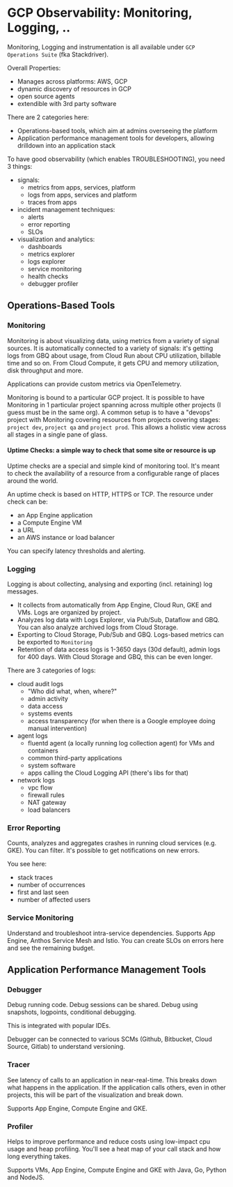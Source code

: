 # GCP Observability: Monitoring, Logging, ..

Monitoring, Logging and instrumentation is all available under `GCP Operations Suite` (fka Stackdriver).

Overall Properties:
* Manages across platforms: AWS, GCP
* dynamic discovery of resources in GCP
* open source agents
* extendible with 3rd party software

There are 2 categories here:

* Operations-based tools, which aim at admins overseeing the platform
* Application performance management tools for developers, allowing drilldown into an application stack

To have good observability (which enables TROUBLESHOOTING), you need 3 things:

* signals: 
  * metrics from apps, services, platform
  * logs from apps, services and platform
  * traces from apps
* incident management techniques:
  * alerts
  * error reporting
  * SLOs
* visualization and analytics:
  * dashboards
  * metrics explorer
  * logs explorer
  * service monitoring
  * health checks
  * debugger profiler   

## Operations-Based Tools

### Monitoring
Monitoring is about visualizing data, using metrics from a variety of signal sources. It is automatically connected to a variety of signals: it's getting logs from GBQ about usage, from Cloud Run about CPU utilization,  billable time and so on. From Cloud Compute, it gets CPU and memory utilization, disk throughput and more.

Applications can provide custom metrics via OpenTelemetry.

Monitoring is bound to a particular GCP project. It is possible to have Monitoring in 1 particular project spanning across multiple other projects (I guess must be in the same org).
A common setup is to have a "devops" project with Monitoring covering resources from projects covering stages: `project dev`, `project qa` and `project prod`. This allows a holistic view across all stages in a single pane of glass.

#### Uptime Checks: a simple way to check that some site or resource is up

Uptime checks are a special and simple kind of monitoring tool. It's meant to check the availability of a resource from a configurable range of places around the world.

An uptime check is based on HTTP, HTTPS or TCP. The resource under check can be:
* an App Engine application
* a Compute Engine VM
* a URL
* an AWS instance or load balancer

You can specify latency thresholds and alerting.

### Logging
Logging is about collecting, analysing and exporting (incl. retaining) log messages.

- It collects from automatically from App Engine, Cloud Run, GKE and VMs. Logs are organized by project.
- Analyzes log data with Logs Explorer, via Pub/Sub, Dataflow and GBQ. You can also analyze archived logs from Cloud Storage.
- Exporting to Cloud Storage, Pub/Sub and GBQ. Logs-based metrics can be exported to `Monitoring`
- Retention of data access logs is 1-3650 days (30d default), admin logs for 400 days. With Cloud Storage and GBQ, this can be even longer.

There are 3 categories of logs:
- cloud audit logs
  - "Who did what, when, where?"
  - admin activity
  - data access
  - systems events
  - access transparency (for when there is a Google employee doing manual intervention)
- agent logs
  - fluentd agent (a locally running log collection agent) for VMs and containers
  - common third-party applications
  - system software
  - apps calling the Cloud Logging API (there's libs for that)
- network logs
  - vpc flow
  - firewall rules
  - NAT gateway
  - load balancers

### Error Reporting
Counts, analyzes and aggregates crashes in running cloud services (e.g. GKE). You can filter.
It's possible to get notifications on new errors.

You see here:
- stack traces
- number of occurrences
- first and last seen
- number of affected users

### Service Monitoring
Understand and troubleshoot intra-service dependencies. Supports App Engine, Anthos Service Mesh and Istio.
You can create SLOs on errors here and see the remaining budget.

## Application Performance Management Tools

### Debugger
Debug running code. Debug sessions can be shared.
Debug using snapshots, logpoints, conditional debugging.

This is integrated with popular IDEs.

Debugger can be connected to various SCMs (Github, Bitbucket, Cloud Source, Gitlab) to understand versioning.

### Tracer

See latency of calls to an application in near-real-time. This breaks down what happens in the application.
If the application calls others, even in other projects, this will be part of the visualization and break down.

Supports App Engine, Compute Engine and GKE.

### Profiler

Helps to improve performance and reduce costs using low-impact cpu usage and heap profiling.
You'll see a heat map of your call stack and how long everything takes.

Supports VMs, App Engine, Compute Engine and GKE with Java, Go, Python and NodeJS.
